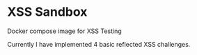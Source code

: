 # XSS Sandbox

Docker compose image for XSS Testing

Currently I have implemented 4 basic reflected XSS challenges.
